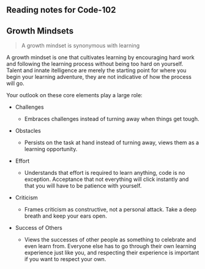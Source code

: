 ## Reading notes for Code-102

## Growth Mindsets

> A growth mindset is synonymous with learning

A growth mindset is one that cultivates learning by encouraging hard work and following the learning process without being too hard on yourself. Talent and innate itelligence are merely the starting point for where you begin your learning adventure, they are not indicative of how the process will go. 

Your outlook on these core elements play a large role:

- Challenges
  - Embraces challenges instead of turning away when things get tough.
 
- Obstacles
  - Persists on the task at hand instead of turning away, views them as a learning opportunity.
 
- Effort
    - Understands that effort is required to learn anything, code is no exception. Acceptance that not everything will click instantly and that you will have to be patience with yourself.
 
- Criticism
  - Frames criticism as constructive, not a personal attack. Take a deep breath and keep your ears open.

- Success of Others
  - Views the successes of other people as something to celebrate and even learn from. Everyone else has to go through their own learning experience just like you, and respecting their experience is important if you want to respect your own.


